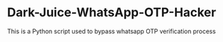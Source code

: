 # Dark-Juice-WhatsApp-OTP-Hacker
This is a Python script used to bypass whatsapp OTP verification process
